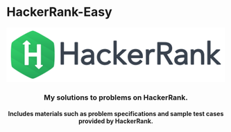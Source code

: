 # HackerRank-Easy


<p align="center" margin-top="20px;">
	<a href="https://www.hackerrank.com/BadDuke"><img src="https://github.com/BadDuke/HackerRank-Easy/blob/master/HackerRankLogoBanner.png" ></a>
</p>
<h3 align="center" margin-bottom="0px;">My solutions to problems on HackerRank.</h3>
<h4 align="center" margin-top="-20px;">Includes materials such as problem specifications and sample test cases provided by HackerRank.</h4>
